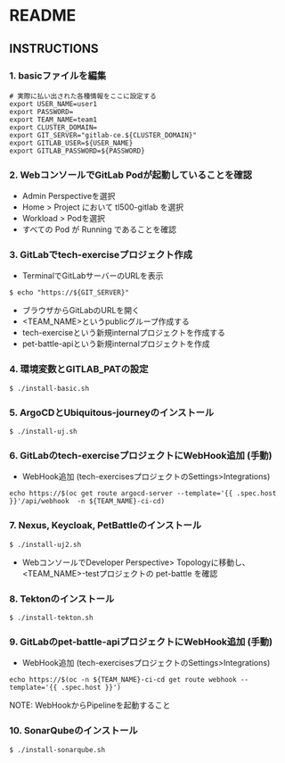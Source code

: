 # README

## INSTRUCTIONS

### 1. basicファイルを編集

```
# 実際に払い出された各種情報をここに設定する
export USER_NAME=user1
export PASSWORD=
export TEAM_NAME=team1
export CLUSTER_DOMAIN=
export GIT_SERVER="gitlab-ce.${CLUSTER_DOMAIN}"
export GITLAB_USER=${USER_NAME}
export GITLAB_PASSWORD=${PASSWORD}
```

### 2. WebコンソールでGitLab Podが起動していることを確認

* Admin Perspectiveを選択
* Home > Project において tl500-gitlab を選択
* Workload > Podを選択
* すべての Pod が Running であることを確認

### 3. GitLabでtech-exerciseプロジェクト作成

* TerminalでGitLabサーバーのURLを表示

```
$ echo "https://${GIT_SERVER}"
```

* ブラウザからGitLabのURLを開く
* <TEAM_NAME>というpublicグループ作成する
* tech-exerciseという新規internalプロジェクトを作成する
* pet-battle-apiという新規internalプロジェクトを作成

### 4. 環境変数とGITLAB_PATの設定

```
$ ./install-basic.sh
```

### 5. ArgoCDとUbiquitous-journeyのインストール

```
$ ./install-uj.sh
```

### 6. GitLabのtech-exerciseプロジェクトにWebHook追加 (手動)

* WebHook追加 (tech-exercisesプロジェクトのSettings>Integrations)

```
echo https://$(oc get route argocd-server --template='{{ .spec.host }}'/api/webhook  -n ${TEAM_NAME}-ci-cd)
```

### 7. Nexus, Keycloak, PetBattleのインストール

```
$ ./install-uj2.sh
```
* WebコンソールでDeveloper Perspective> Topologyに移動し、 <TEAM_NAME>-testプロジェクトの pet-battle を確認


### 8. Tektonのインストール

```
$ ./install-tekton.sh
```

### 9. GitLabのpet-battle-apiプロジェクトにWebHook追加 (手動)

* WebHook追加 (tech-exercisesプロジェクトのSettings>Integrations)
```
echo https://$(oc -n ${TEAM_NAME}-ci-cd get route webhook --template='{{ .spec.host }}')
```

NOTE: WebHookからPipelineを起動すること

### 10. SonarQubeのインストール

```
$ ./install-sonarqube.sh
```

